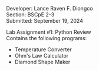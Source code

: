 Developer: Lance Raven F. Diongco<br/>
Section: BSCpE 2-3 <br/>
Submitted: September 19, 2024

Lab Assignment #1: Python Review <br/>
Contains the following programs:
- Temperature Converter
- Ohm's Law Calculator
- Diamond Shape Maker
